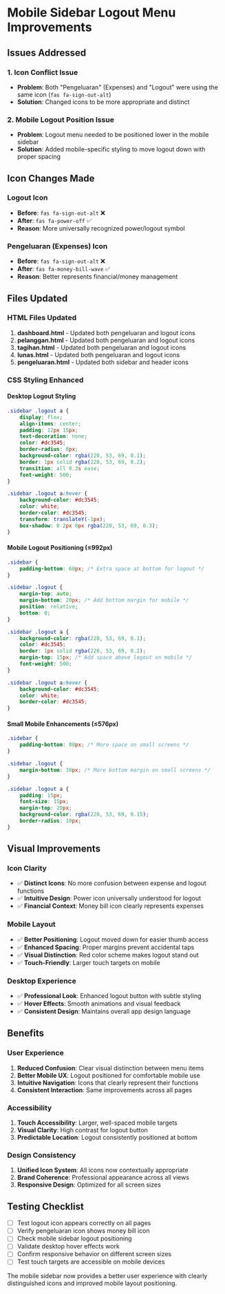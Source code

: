# Mobile Sidebar Logout Menu Improvements

## Issues Addressed

### 1. **Icon Conflict Issue**
- **Problem**: Both "Pengeluaran" (Expenses) and "Logout" were using the same icon (`fas fa-sign-out-alt`)
- **Solution**: Changed icons to be more appropriate and distinct

### 2. **Mobile Logout Position Issue** 
- **Problem**: Logout menu needed to be positioned lower in the mobile sidebar
- **Solution**: Added mobile-specific styling to move logout down with proper spacing

## Icon Changes Made

### Logout Icon
- **Before**: `fas fa-sign-out-alt` ❌
- **After**: `fas fa-power-off` ✅
- **Reason**: More universally recognized power/logout symbol

### Pengeluaran (Expenses) Icon  
- **Before**: `fas fa-sign-out-alt` ❌
- **After**: `fas fa-money-bill-wave` ✅
- **Reason**: Better represents financial/money management

## Files Updated

### HTML Files Updated
1. **dashboard.html** - Updated both pengeluaran and logout icons
2. **pelanggan.html** - Updated both pengeluaran and logout icons  
3. **tagihan.html** - Updated both pengeluaran and logout icons
4. **lunas.html** - Updated both pengeluaran and logout icons
5. **pengeluaran.html** - Updated both sidebar and header icons

### CSS Styling Enhanced

#### Desktop Logout Styling
```css
.sidebar .logout a { 
    display: flex; 
    align-items: center; 
    padding: 12px 15px; 
    text-decoration: none; 
    color: #dc3545; 
    border-radius: 8px; 
    background-color: rgba(220, 53, 69, 0.1);
    border: 1px solid rgba(220, 53, 69, 0.2);
    transition: all 0.3s ease;
    font-weight: 500;
}

.sidebar .logout a:hover { 
    background-color: #dc3545; 
    color: white; 
    border-color: #dc3545;
    transform: translateY(-1px);
    box-shadow: 0 2px 8px rgba(220, 53, 69, 0.3);
}
```

#### Mobile Logout Positioning (≤992px)
```css
.sidebar {
    padding-bottom: 60px; /* Extra space at bottom for logout */
}

.sidebar .logout {
    margin-top: auto;
    margin-bottom: 20px; /* Add bottom margin for mobile */
    position: relative;
    bottom: 0;
}

.sidebar .logout a {
    background-color: rgba(220, 53, 69, 0.1);
    color: #dc3545;
    border: 1px solid rgba(220, 53, 69, 0.2);
    margin-top: 15px; /* Add space above logout on mobile */
    font-weight: 500;
}

.sidebar .logout a:hover {
    background-color: #dc3545;
    color: white;
    border-color: #dc3545;
}
```

#### Small Mobile Enhancements (≤576px)
```css
.sidebar {
    padding-bottom: 80px; /* More space on small screens */
}

.sidebar .logout {
    margin-bottom: 30px; /* More bottom margin on small screens */
}

.sidebar .logout a {
    padding: 15px;
    font-size: 15px;
    margin-top: 20px;
    background-color: rgba(220, 53, 69, 0.15);
    border-radius: 10px;
}
```

## Visual Improvements

### Icon Clarity
- ✅ **Distinct Icons**: No more confusion between expense and logout functions
- ✅ **Intuitive Design**: Power icon universally understood for logout
- ✅ **Financial Context**: Money bill icon clearly represents expenses

### Mobile Layout
- ✅ **Better Positioning**: Logout moved down for easier thumb access
- ✅ **Enhanced Spacing**: Proper margins prevent accidental taps
- ✅ **Visual Distinction**: Red color scheme makes logout stand out
- ✅ **Touch-Friendly**: Larger touch targets on mobile

### Desktop Experience  
- ✅ **Professional Look**: Enhanced logout button with subtle styling
- ✅ **Hover Effects**: Smooth animations and visual feedback
- ✅ **Consistent Design**: Maintains overall app design language

## Benefits

### User Experience
1. **Reduced Confusion**: Clear visual distinction between menu items
2. **Better Mobile UX**: Logout positioned for comfortable mobile use
3. **Intuitive Navigation**: Icons that clearly represent their functions
4. **Consistent Interaction**: Same improvements across all pages

### Accessibility
1. **Touch Accessibility**: Larger, well-spaced mobile targets
2. **Visual Clarity**: High contrast for logout button
3. **Predictable Location**: Logout consistently positioned at bottom

### Design Consistency
1. **Unified Icon System**: All icons now contextually appropriate
2. **Brand Coherence**: Professional appearance across all views
3. **Responsive Design**: Optimized for all screen sizes

## Testing Checklist

- [ ] Test logout icon appears correctly on all pages
- [ ] Verify pengeluaran icon shows money bill icon
- [ ] Check mobile sidebar logout positioning
- [ ] Validate desktop hover effects work
- [ ] Confirm responsive behavior on different screen sizes
- [ ] Test touch targets are accessible on mobile devices

The mobile sidebar now provides a better user experience with clearly distinguished icons and improved mobile layout positioning.